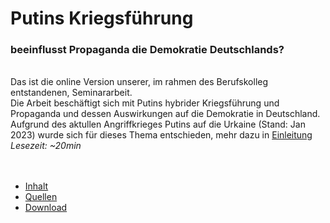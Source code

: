 # Putins Kriegsführung
### beeinflusst Propaganda die Demokratie Deutschlands?
\
Das ist die online Version unserer, im rahmen des Berufskolleg entstandenen, Seminararbeit.\
Die Arbeit beschäftigt sich mit Putins hybrider Kriegsführung und Propaganda und dessen Auswirkungen auf die Demokratie in Deutschland.
Aufgrund des aktullen Angriffkrieges Putins auf die Urkaine (Stand: Jan 2023) wurde sich für dieses Thema entschieden, mehr dazu in [Einleitung][topic_page]\
*Lesezeit: ~20min*
\
\
<br>

- [Inhalt][content_page]
- [Quellen][sources_page]
- [Download][download_page]



[topic_page]: /content.md
[content_page]: /content.md
[sources_page]: /sources.md
[download_page]: /download.md
